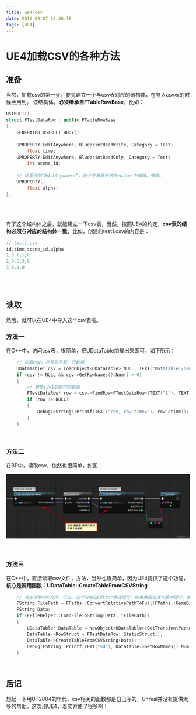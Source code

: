 ```yaml
---
title: ue4-csv
date: 2016-09-07 16:46:18
tags: [UE4]
---
```


# UE4加载CSV的各种方法

## 准备
当然，加载csv的第一步，要先建立一个与csv表对应的结构体，在导入csv表的时候会用到。
该结构体，__必须继承自FTableRowBase__，比如：
``` cpp
USTRUCT()
struct FTestDataRow : public FTableRowBase
{
	GENERATED_USTRUCT_BODY()

	UPROPERTY(EditAnywhere, BlueprintReadWrite, Category = Test)
		float time;
	UPROPERTY(EditAnywhere, BlueprintReadOnly, Category = Test)
		int scene_id;

	// 这里没加“EditAnywhere”，这个变量就无法在editor中编辑，嘿嘿。
	UPROPERTY()
		float alpha;
};
```

<br>
<br>

有了这个结构体之后，就能建立一下csv表，当然，按照UE4的约定，__csv表的结构必须与对应的结构体一致__，比如，创建的test1.csv的内容是：
``` cpp
// test1.csv
id,time,scene_id,alpha
1,0.1,1,0
2,0.5,3,0
3,0,0,0
```

<br>
<br>

## 读取

然后，就可以在UE4中导入这个csv表啦。

### 方法一

在C++中，访问csv表，很简单，把UDataTable加载出来即可，如下所示：
``` cpp
	// 加载csv，并且显示第一行数据
	UDataTable* csv = LoadObject<UDataTable>(NULL, TEXT("DataTable'/Game/csv/test1.test1'"));
	if (csv != NULL && csv->GetRowNames().Num() > 0)
	{
		// 获取id=1的那行的数据
		FTestDataRow* row = csv->FindRow<FTestDataRow>(TEXT("1"), TEXT(""));
		if (row != NULL)
		{
			Debug(FString::Printf(TEXT("csv, row time="), row->time));
		}
	}
```

<br>

### 方法二

在BP中，读取csv，依然也很简单，如图：

![](/img/ue4/2016-09-07_171527.png)

<br>

### 方法三

在C++中，直接读取csv文件，方法，当然也很简单，因为UE4提供了这个功能，__核心是调用函数：UDataTable::CreateTableFromCSVString__
``` cpp
	// 动态读取csv文件，不过，这个只能在Editor模式运行，如果需要在发布版中运行，那么自己新建一个类
	FString FilePath = FPaths::ConvertRelativePathToFull(FPaths::GameDir()) + FString::Printf(TEXT("csv/test1.csv"));
	FString Data;
	if (FFileHelper::LoadFileToString(Data, *FilePath))
	{
		UDataTable* DataTable = NewObject<UDataTable>(GetTransientPackage(), FName(TEXT("CSV_Test")));
		DataTable->RowStruct = FTestDataRow::StaticStruct();
		DataTable->CreateTableFromCSVString(Data);
		Debug(FString::Printf(TEXT("%d"), DataTable->GetRowNames().Num()));
	}
```

<br>

## 后记

想起一下用UT2004的年代，csv相关的函数都是自己写的，Unreal并没有提供太多的帮助。这次用UE4，着实方便了很多啊！